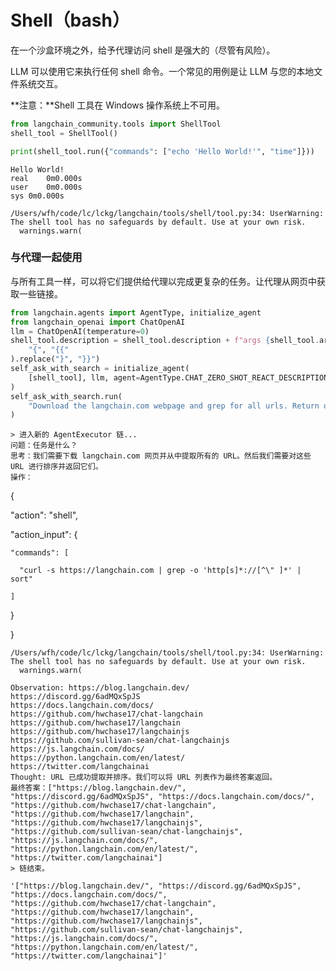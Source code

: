 # Shell（bash）

在一个沙盒环境之外，给予代理访问 shell 是强大的（尽管有风险）。

LLM 可以使用它来执行任何 shell 命令。一个常见的用例是让 LLM 与您的本地文件系统交互。

**注意：**Shell 工具在 Windows 操作系统上不可用。

```python
from langchain_community.tools import ShellTool
shell_tool = ShellTool()
```

```python
print(shell_tool.run({"commands": ["echo 'Hello World!'", "time"]}))
```

```output
Hello World!
real	0m0.000s
user	0m0.000s
sys	0m0.000s
```

```output
/Users/wfh/code/lc/lckg/langchain/tools/shell/tool.py:34: UserWarning: The shell tool has no safeguards by default. Use at your own risk.
  warnings.warn(
```

### 与代理一起使用

与所有工具一样，可以将它们提供给代理以完成更复杂的任务。让代理从网页中获取一些链接。

```python
from langchain.agents import AgentType, initialize_agent
from langchain_openai import ChatOpenAI
llm = ChatOpenAI(temperature=0)
shell_tool.description = shell_tool.description + f"args {shell_tool.args}".replace(
    "{", "{{"
).replace("}", "}}")
self_ask_with_search = initialize_agent(
    [shell_tool], llm, agent=AgentType.CHAT_ZERO_SHOT_REACT_DESCRIPTION, verbose=True
)
self_ask_with_search.run(
    "Download the langchain.com webpage and grep for all urls. Return only a sorted list of them. Be sure to use double quotes."
)
```

```output
> 进入新的 AgentExecutor 链...
问题：任务是什么？
思考：我们需要下载 langchain.com 网页并从中提取所有的 URL。然后我们需要对这些 URL 进行排序并返回它们。
操作：
```

{

  "action": "shell",

  "action_input": {

    "commands": [

      "curl -s https://langchain.com | grep -o 'http[s]*://[^\" ]*' | sort"

    ]

  }

}

```output
/Users/wfh/code/lc/lckg/langchain/tools/shell/tool.py:34: UserWarning: The shell tool has no safeguards by default. Use at your own risk.
  warnings.warn(
```

```output
Observation: https://blog.langchain.dev/
https://discord.gg/6adMQxSpJS
https://docs.langchain.com/docs/
https://github.com/hwchase17/chat-langchain
https://github.com/hwchase17/langchain
https://github.com/hwchase17/langchainjs
https://github.com/sullivan-sean/chat-langchainjs
https://js.langchain.com/docs/
https://python.langchain.com/en/latest/
https://twitter.com/langchainai
Thought: URL 已成功提取并排序。我们可以将 URL 列表作为最终答案返回。
最终答案：["https://blog.langchain.dev/", "https://discord.gg/6adMQxSpJS", "https://docs.langchain.com/docs/", "https://github.com/hwchase17/chat-langchain", "https://github.com/hwchase17/langchain", "https://github.com/hwchase17/langchainjs", "https://github.com/sullivan-sean/chat-langchainjs", "https://js.langchain.com/docs/", "https://python.langchain.com/en/latest/", "https://twitter.com/langchainai"]
> 链结束。
```

```output
'["https://blog.langchain.dev/", "https://discord.gg/6adMQxSpJS", "https://docs.langchain.com/docs/", "https://github.com/hwchase17/chat-langchain", "https://github.com/hwchase17/langchain", "https://github.com/hwchase17/langchainjs", "https://github.com/sullivan-sean/chat-langchainjs", "https://js.langchain.com/docs/", "https://python.langchain.com/en/latest/", "https://twitter.com/langchainai"]'
```